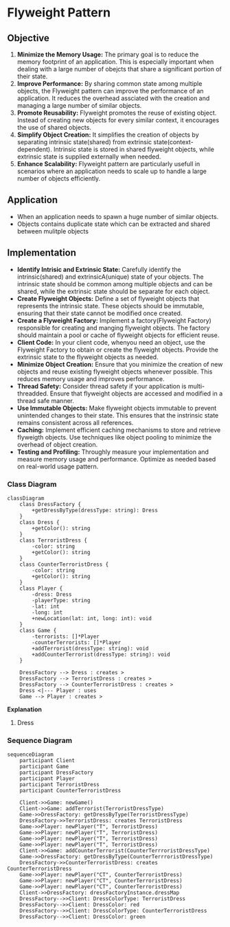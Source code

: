 # Flyweight Pattern

## Objective

1. **Minimize the Memory Usage:** The primary goal is to reduce the memory footprint of an application. This is especially important when dealing with a large number of obejcts that share a significant portion of their state.
2. **Improve Performance:** By sharing common state among multiple objects, the Flyweight pattern can improve the performance of an application. It reduces the overhead assciated with the creation and managing a large number of similar objects.
3. **Promote Reusability:** Flyweight promotes the reuse of existing object. Instead of creating new objects for every similar context, it encourages the use of shared objects.
4. **Simplify Object Creation:** It simplifies the creation of objects by separating intrinsic state(shared) from extrinsic state(context-dependent). Intrinsic state is stored in shared flyweight objects, while extrinsic state is supplied externally when needed.
5. **Enhance Scalability:** Flyweight pattern are particularly usefull in scenarios where an application needs to scale up to handle a large number of objects efficiently.

## Application

- When an application needs to spawn a huge number of similar objects.
- Objects contains duplicate state which can be extracted and shared between mulitple objects

## Implementation

- **Identify Intrisic and Extrinsic State:** Carefully identify the intrinsic(shared) and extrinsicA(unique) state of your objects. The intrinsic state should be common among multiple objects and can be shared, while the extrinsic state should be separate for each object.
- **Create Flyweight Objects:** Define a set of flyweight objects that represents the intrinsic state. These objects should be immutable, ensuring that their state cannot be modified once created.
- **Create a Flyweight Factory:** Implement a factory(Flyweight Factory) responsible for creating and manging flyweight objects. The factory should maintain a pool or cache of flyweight objects for efficient reuse.
- **Client Code:** In your client code, whenyou need an object, use the Flyweight Factory to obtain or create the flyweight objects. Provide the extrinsic state to the flyweight objects as needed.
- **Minimize Object Creation:** Ensure that you minimize the creation of new objects and reuse existing flyweight objects whenever possible. This reduces memory usage and improves performance.
- **Thread Safety:** Consider thread safety if your application is multi-threadded. Ensure that flyweight objects are accessed and modified in a thread safe manner.
- **Use Immutable Objects:** Make flyweight objects immutable to prevent unintended changes to their state. This ensures that the instrinsic state remains consistent across all references.
- **Caching:** Implement efficient caching mechanisms to store and retrieve flyweigth objects. Use techniques like object pooling to minimize the overhead of object creation.
- **Testing and Profiling:** Throughly measure your implementation and measure memory usage and performance. Optimize as needed based on real-world usage pattern.

### Class Diagram

```mermaid
classDiagram
    class DressFactory {
        +getDressByType(dressType: string): Dress
    }
    class Dress {
        +getColor(): string
    }
    class TerroristDress {
        -color: string
        +getColor(): string
    }
    class CounterTerroristDress {
        -color: string
        +getColor(): string
    }
    class Player {
        -dress: Dress
        -playerType: string
        -lat: int
        -long: int
        +newLocation(lat: int, long: int): void
    }
    class Game {
        -terrorists: []*Player
        -counterTerrorists: []*Player
        +addTerrorist(dressType: string): void
        +addCounterTerrorist(dressType: string): void
    }

    DressFactory --> Dress : creates >
    DressFactory --> TerroristDress : creates >
    DressFactory --> CounterTerroristDress : creates >
    Dress <|--- Player : uses
    Game --> Player : creates >

```

**Explanation**

1. Dress

### Sequence Diagram

```mermaid
sequenceDiagram
    participant Client
    participant Game
    participant DressFactory
    participant Player
    participant TerroristDress
    participant CounterTerroristDress

    Client->>Game: newGame()
    Client->>Game: addTerrorist(TerroristDressType)
    Game->>DressFactory: getDressByType(TerroristDressType)
    DressFactory->>TerroristDress: creates TerroristDress
    Game->>Player: newPlayer("T", TerroristDress)
    Game->>Player: newPlayer("T", TerroristDress)
    Game->>Player: newPlayer("T", TerroristDress)
    Game->>Player: newPlayer("T", TerroristDress)
    Client->>Game: addCounterTerrorist(CounterTerrroristDressType)
    Game->>DressFactory: getDressByType(CounterTerrroristDressType)
    DressFactory->>CounterTerroristDress: creates CounterTerroristDress
    Game->>Player: newPlayer("CT", CounterTerroristDress)
    Game->>Player: newPlayer("CT", CounterTerroristDress)
    Game->>Player: newPlayer("CT", CounterTerroristDress)
    Client->>DressFactory: dressFactoryInstance.dressMap
    DressFactory-->>Client: DressColorType: TerroristDress
    DressFactory-->>Client: DressColor: red
    DressFactory-->>Client: DressColorType: CounterTerroristDress
    DressFactory-->>Client: DressColor: green
```
